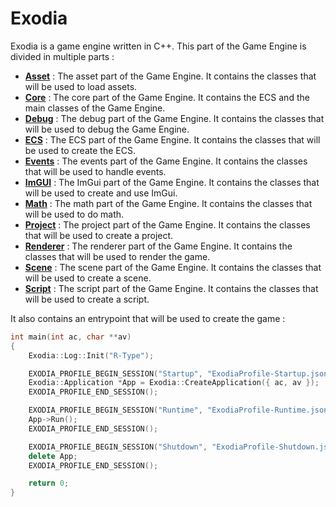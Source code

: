 # Exodia

Exodia is a game engine written in C++.
This part of the Game Engine is divided in multiple parts :

- [**Asset**](Asset.md) : The asset part of the Game Engine. It contains the classes that will be used to load assets.
- [**Core**](Core.md) : The core part of the Game Engine. It contains the ECS and the main classes of the Game Engine.
- [**Debug**](Debug.md) : The debug part of the Game Engine. It contains the classes that will be used to debug the Game Engine.
- [**ECS**](ECS.md) : The ECS part of the Game Engine. It contains the classes that will be used to create the ECS.
- [**Events**](Events.md) : The events part of the Game Engine. It contains the classes that will be used to handle events.
- [**ImGUI**](ImGUI-GUI.md) : The ImGui part of the Game Engine. It contains the classes that will be used to create and use ImGui.
- [**Math**](Math.md) : The math part of the Game Engine. It contains the classes that will be used to do math.
- [**Project**](Project.md) : The project part of the Game Engine. It contains the classes that will be used to create a project.
- [**Renderer**](Renderer.md) : The renderer part of the Game Engine. It contains the classes that will be used to render the game.
- [**Scene**](Scene.md) : The scene part of the Game Engine. It contains the classes that will be used to create a scene.
- [**Script**](Script.md) : The script part of the Game Engine. It contains the classes that will be used to create a script.

It also contains an entrypoint that will be used to create the game : 

```c++
int main(int ac, char **av)
{
    Exodia::Log::Init("R-Type");

    EXODIA_PROFILE_BEGIN_SESSION("Startup", "ExodiaProfile-Startup.json");
    Exodia::Application *App = Exodia::CreateApplication({ ac, av });
    EXODIA_PROFILE_END_SESSION();

    EXODIA_PROFILE_BEGIN_SESSION("Runtime", "ExodiaProfile-Runtime.json");
    App->Run();
    EXODIA_PROFILE_END_SESSION();

    EXODIA_PROFILE_BEGIN_SESSION("Shutdown", "ExodiaProfile-Shutdown.json");
    delete App;
    EXODIA_PROFILE_END_SESSION();

    return 0;
}
```

